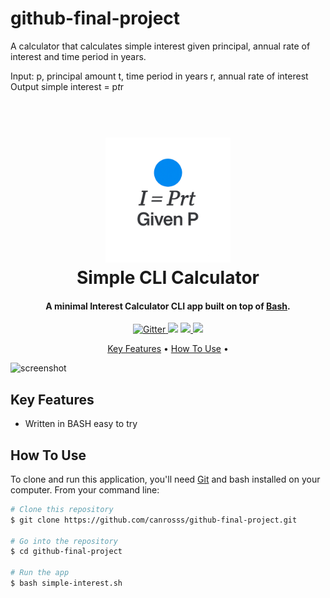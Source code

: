 # github-final-project

A calculator that calculates simple interest given principal, annual rate of interest and time period in years.

Input:
   p, principal amount
   t, time period in years
   r, annual rate of interest
Output
   simple interest = p*t*r


   
<h1 align="center">
  <br>
  <a href="http://www.amitmerchant.com/electron-markdownify"><img src="https://github.com/canrosss/github-final-project/blob/98b53fb05f162be929a7b104d8a32d3409967985/img/logo.png" alt="Simple CLI Calculator" width="200"></a>
  <br>
  Simple CLI Calculator
  <br>
</h1>

<h4 align="center">A minimal Interest Calculator CLI app built on top of <a href="http://electron.atom.io" target="_blank">Bash</a>.</h4>

<p align="center">
  <a href="https://badge.fury.io/js/electron-markdownify">
    <img src="https://badge.fury.io/js/electron-markdownify.svg"
         alt="Gitter">
  </a>
  <a href="https://gitter.im/amitmerchant1990/electron-markdownify"><img src="https://badges.gitter.im/amitmerchant1990/electron-markdownify.svg"></a>
  <a href="https://saythanks.io/to/bullredeyes@gmail.com">
      <img src="https://img.shields.io/badge/SayThanks.io-%E2%98%BC-1EAEDB.svg">
  </a>
  <a href="https://www.paypal.me/AmitMerchant">
    <img src="https://img.shields.io/badge/$-donate-ff69b4.svg?maxAge=2592000&amp;style=flat">
  </a>
</p>

<p align="center">
  <a href="#key-features">Key Features</a> •
  <a href="#how-to-use">How To Use</a> •
</p>

![screenshot]("https://github.com/canrosss/github-final-project/blob/8d7cb3ab1e64e117bc6a61add568322e9f4c8fce/img/demo.gif")

## Key Features

* Written in BASH easy to try

## How To Use

To clone and run this application, you'll need [Git](https://git-scm.com) and bash installed on your computer. From your command line:

```bash
# Clone this repository
$ git clone https://github.com/canrosss/github-final-project.git

# Go into the repository
$ cd github-final-project

# Run the app
$ bash simple-interest.sh
```


